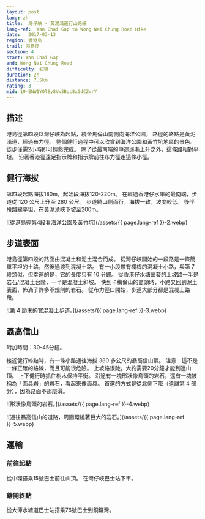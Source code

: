 ```yaml
---
layout: post
lang: zh
title:  灣仔峽 - 黃泥涌道行山路線
lang-ref:  Wan Chai Gap to Wong Nai Chung Road Hike
date:   2017-03-13
region: 香港島
trail: 港島徑
section: 4
start: Wan Chai Gap
end: Wong Nai Chung Road
difficulty: 初級
duration: 2h
distance: 7.5km
rating: 3
mid: 19-ENW1YOlSy8Vw3Bqc8x5dCZwrY
---
```

## 描述

港島徑第四段以灣仔峽為起點，繞金馬倫山南側向海洋公園。 路徑的終點是黃泥湧道，經過布力徑。 整個健行過程中可以欣賞到海洋公園和黃竹坑地區的景色。 徒步僅需2小時即可輕鬆完成。 除了從最南端的中途逐漸上升之外，這條路相對平坦。 沿著香港徑遠足指示牌和指示牌前往布力徑走這條小徑。

## 健行海拔

第四段起點海拔180m，起始段海拔120-220m。 在經過香港仔水庫的最南端，步道從 120 公尺上升至 280 公尺。 步道繞山側而行，海拔一致，坡度較低。 後半段路線平坦，在黃泥湧峽下坡至200m。

![從港島徑第4段看海洋公園及黃竹坑](/assets/{{ page.lang-ref }}-2.webp)

## 步道表面

港島徑第四段的路面由混凝土和泥土混合而成。 從灣仔峽開始的一段路是一條簡單平坦的土路，然後過渡到混凝土路。 有一小段帶有欄桿的混凝土小路，與第 7 段類似，但幸運的是，它的長度只有 10 分鐘。 從香港仔水塘出發的上坡路一半是岩石/混凝土台階，一半是混凝土斜坡。 快到卡梅倫山的盡頭時，小路又回到泥土表面，佈滿了許多不規則的岩石。 從布力徑口開始，步道大部分都是混凝土路段。

![第 4 節末的寬混凝土步道。](/assets/{{ page.lang-ref }}-3.webp)

## 聶高信山

附加時間：30-45分鐘。

接近健行終點時，有一條小路通往海拔 380 多公尺的聶高信山頂。 注意：這不是一條正確的路線，而且可能很危險。 上坡路很陡，大約需要20分鐘才能到達山頂。 上下健行時抓住樹木保持平衡。 沿途有一塊形狀像鳥頭的岩石，還有一塊被稱為「面具岩」的岩石，看起來像面具。 首選的方式是從北側下降（遠離第 4 部分），因為路面不那麼滑。

![形狀像鳥頭的岩石。](/assets/{{ page.lang-ref }}-4.webp)

![通往聶高信山的道路，周圍環繞著巨大的岩石。](/assets/{{ page.lang-ref }}-5.webp)

## 運輸

### 前往起點

從中環搭乘15號巴士前往山頂。 在灣仔峽巴士站下車。

### 離開終點

從大潭水塘道巴士站搭乘76號巴士到銅鑼灣。